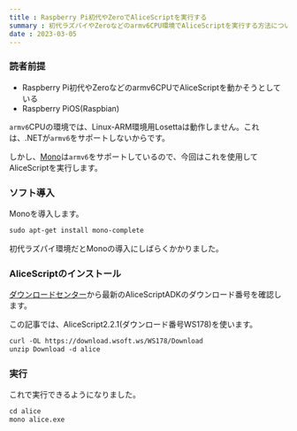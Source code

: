 ```yaml
---
title : Raspberry Pi初代やZeroでAliceScriptを実行する
summary : 初代ラズパイやZeroなどのarmv6CPU環境でAliceScriptを実行する方法についてメモします。
date : 2023-03-05
---
```


### 読者前提
- Raspberry Pi初代やZeroなどのarmv6CPUでAliceScriptを動かそうとしている
- Raspberry PiOS(Raspbian)
  
`armv6`CPUの環境では、Linux-ARM環境用Losettaは動作しません。これは、.NETが`armv6`をサポートしないからです。

しかし、[Mono](https://www.mono-project.com/)は`armv6`をサポートしているので、今回はこれを使用してAliceScriptを実行します。

### ソフト導入
Monoを導入します。

```txt title="シェル"
sudo apt-get install mono-complete
```

初代ラズパイ環境だとMonoの導入にしばらくかかりました。

### AliceScriptのインストール
[ダウンロードセンター](https://download.wsoft.ws/AliceScript)から最新のAliceScriptADKのダウンロード番号を確認します。

この記事では、AliceScript2.2.1(ダウンロード番号WS178)を使います。

```txt title="シェル"
curl -OL https://download.wsoft.ws/WS178/Download
unzip Download -d alice
```

### 実行
これで実行できるようになりました。

```txt title="シェル"
cd alice
mono alice.exe
```